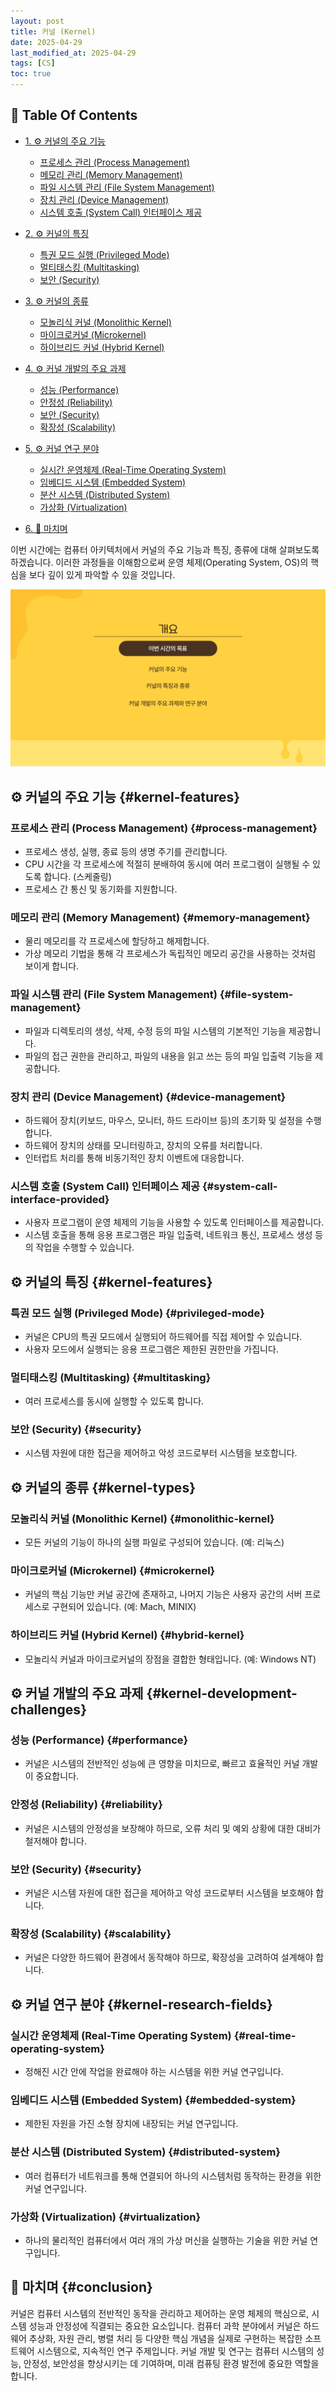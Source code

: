 ```yaml
---
layout: post
title: 커널 (Kernel)
date: 2025-04-29
last_modified_at: 2025-04-29
tags: [CS]
toc: true
---
```


## 📑 **Table Of Contents**
- [1. ⚙ 커널의 주요 기능](#kernel)
  - [프로세스 관리 (Process Management)](#process-management)
  - [메모리 관리 (Memory Management)](#memory-management)
  - [파일 시스템 관리 (File System Management)](#file-system-management)
  - [장치 관리 (Device Management)](#device-management)
  - [시스템 호출 (System Call) 인터페이스 제공](#system-call-interface-provided)
- [2. ⚙ 커널의 특징](#kernel-features)
  - [특권 모드 실행 (Privileged Mode)](#privileged-mode)
  - [멀티태스킹 (Multitasking)](#multitasking)
  - [보안 (Security)](#security)
- [3. ⚙ 커널의 종류](#kernel-types)
  - [모놀리식 커널 (Monolithic Kernel)](#monolithic-kernel)
  - [마이크로커널 (Microkernel)](#microkernel)
  - [하이브리드 커널 (Hybrid Kernel)](#hybrid-kernel)
- [4. ⚙ 커널 개발의 주요 과제](#kernel-development-challenges)
  - [성능 (Performance)](#performance)
  - [안정성 (Reliability)](#reliability)
  - [보안 (Security)](#security)
  - [확장성 (Scalability)](#scalability)
- [5. ⚙ 커널 연구 분야](#kernel-research-fields)
  - [실시간 운영체제 (Real-Time Operating System)](#real-time-operating-system)
  - [임베디드 시스템 (Embedded System)](#embedded-system)
  - [분산 시스템 (Distributed System)](#distributed-system)
  - [가상화 (Virtualization)](#virtualization)

- [6. 🏁 마치며](#conclusion)

이번 시간에는 컴퓨터 아키텍처에서 커널의 주요 기능과 특징, 종류에 대해 살펴보도록 하겠습니다. 이러한 과정들을 이해함으로써 운영 체제(Operating System, OS)의 핵심을 보다 깊이 있게 파악할 수 있을 것입니다.

![kernel.png](/images/posts/2025-04-29-kernel/kernel.png)

## ⚙ 커널의 주요 기능 {#kernel-features}

### 프로세스 관리 (Process Management) {#process-management}

- 프로세스 생성, 실행, 종료 등의 생명 주기를 관리합니다.
- CPU 시간을 각 프로세스에 적절히 분배하여 동시에 여러 프로그램이 실행될 수 있도록 합니다. (스케줄링)
- 프로세스 간 통신 및 동기화를 지원합니다.

### 메모리 관리 (Memory Management) {#memory-management}

- 물리 메모리를 각 프로세스에 할당하고 해제합니다.
- 가상 메모리 기법을 통해 각 프로세스가 독립적인 메모리 공간을 사용하는 것처럼 보이게 합니다.

### 파일 시스템 관리 (File System Management) {#file-system-management}

- 파일과 디렉토리의 생성, 삭제, 수정 등의 파일 시스템의 기본적인 기능을 제공합니다.
- 파일의 접근 권한을 관리하고, 파일의 내용을 읽고 쓰는 등의 파일 입출력 기능을 제공합니다.

### 장치 관리 (Device Management) {#device-management}

- 하드웨어 장치(키보드, 마우스, 모니터, 하드 드라이브 등)의 초기화 및 설정을 수행합니다.
- 하드웨어 장치의 상태를 모니터링하고, 장치의 오류를 처리합니다.
- 인터럽트 처리를 통해 비동기적인 장치 이벤트에 대응합니다.

### 시스템 호출 (System Call) 인터페이스 제공 {#system-call-interface-provided}

- 사용자 프로그램이 운영 체제의 기능을 사용할 수 있도록 인터페이스를 제공합니다.
- 시스템 호출을 통해 응용 프로그램은 파일 입출력, 네트워크 통신, 프로세스 생성 등의 작업을 수행할 수 있습니다.

## ⚙ 커널의 특징 {#kernel-features}

### 특권 모드 실행 (Privileged Mode) {#privileged-mode}

- 커널은 CPU의 특권 모드에서 실행되어 하드웨어를 직접 제어할 수 있습니다.
- 사용자 모드에서 실행되는 응용 프로그램은 제한된 권한만을 가집니다.

### 멀티태스킹 (Multitasking) {#multitasking}

- 여러 프로세스를 동시에 실행할 수 있도록 합니다.

### 보안 (Security) {#security}

- 시스템 자원에 대한 접근을 제어하고 악성 코드로부터 시스템을 보호합니다.

## ⚙ 커널의 종류 {#kernel-types}

### 모놀리식 커널 (Monolithic Kernel) {#monolithic-kernel}

- 모든 커널의 기능이 하나의 실행 파일로 구성되어 있습니다. (예: 리눅스)

### 마이크로커널 (Microkernel) {#microkernel}

- 커널의 핵심 기능만 커널 공간에 존재하고, 나머지 기능은 사용자 공간의 서버 프로세스로 구현되어 있습니다. (예: Mach, MINIX)

### 하이브리드 커널 (Hybrid Kernel) {#hybrid-kernel}

- 모놀리식 커널과 마이크로커널의 장점을 결합한 형태입니다. (예: Windows NT)

## ⚙ 커널 개발의 주요 과제 {#kernel-development-challenges}

### 성능 (Performance) {#performance}

- 커널은 시스템의 전반적인 성능에 큰 영향을 미치므로, 빠르고 효율적인 커널 개발이 중요합니다.

### 안정성 (Reliability) {#reliability}

- 커널은 시스템의 안정성을 보장해야 하므로, 오류 처리 및 예외 상황에 대한 대비가 철저해야 합니다.

### 보안 (Security) {#security}

- 커널은 시스템 자원에 대한 접근을 제어하고 악성 코드로부터 시스템을 보호해야 합니다.

### 확장성 (Scalability) {#scalability}

- 커널은 다양한 하드웨어 환경에서 동작해야 하므로, 확장성을 고려하여 설계해야 합니다.

## ⚙ 커널 연구 분야 {#kernel-research-fields}

### 실시간 운영체제 (Real-Time Operating System) {#real-time-operating-system}

- 정해진 시간 안에 작업을 완료해야 하는 시스템을 위한 커널 연구입니다.

### 임베디드 시스템 (Embedded System) {#embedded-system}

- 제한된 자원을 가진 소형 장치에 내장되는 커널 연구입니다.

### 분산 시스템 (Distributed System) {#distributed-system}

- 여러 컴퓨터가 네트워크를 통해 연결되어 하나의 시스템처럼 동작하는 환경을 위한 커널 연구입니다.

### 가상화 (Virtualization) {#virtualization}

- 하나의 물리적인 컴퓨터에서 여러 개의 가상 머신을 실행하는 기술을 위한 커널 연구입니다.

## 🏁 마치며 {#conclusion}

커널은 컴퓨터 시스템의 전반적인 동작을 관리하고 제어하는 운영 체제의 핵심으로, 시스템 성능과 안정성에 직결되는 중요한 요소입니다. 컴퓨터 과학 분야에서 커널은 하드웨어 추상화, 자원 관리, 병렬 처리 등 다양한 핵심 개념을 실제로 구현하는 복잡한 소프트웨어 시스템으로, 지속적인 연구 주제입니다. 커널 개발 및 연구는 컴퓨터 시스템의 성능, 안정성, 보안성을 향상시키는 데 기여하며, 미래 컴퓨팅 환경 발전에 중요한 역할을 합니다.